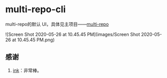 # multi-repo-cli

multi-repo的默认 UI，具体见主项目——[multi-repo](https://github.com/nielinjie/multi-repo)

![Screen Shot 2020-05-26 at 10.45.45 PM](images/Screen Shot 2020-05-26 at 10.45.45 PM.png)

## 感谢

1. [ink](https://github.com/vadimdemedes/ink)：非常棒。

